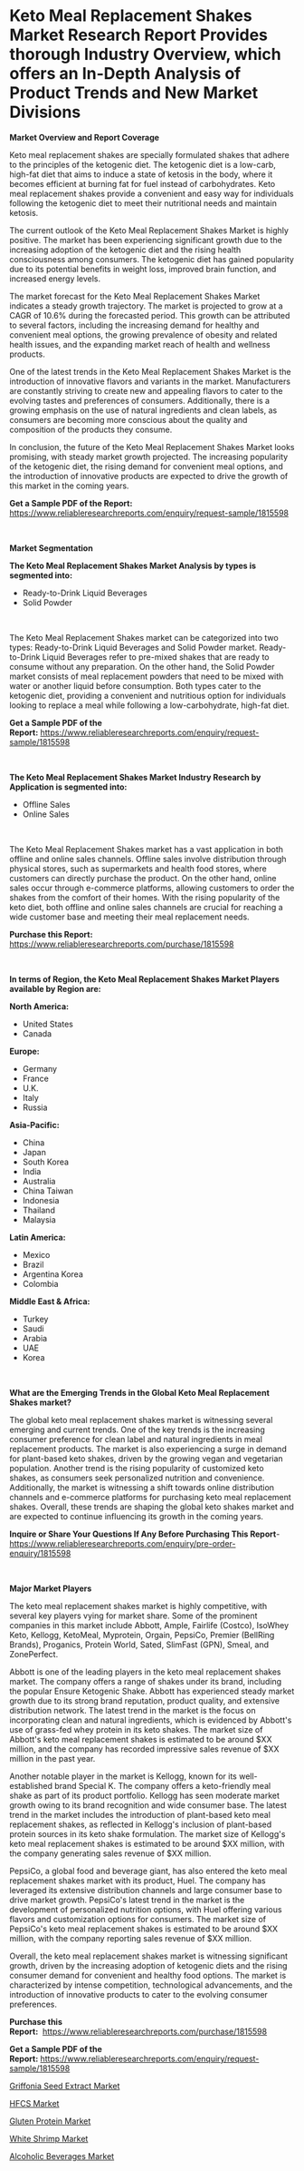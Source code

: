 <p><h1>Keto Meal Replacement Shakes Market Research Report Provides thorough Industry Overview, which offers an In-Depth Analysis of Product Trends and New Market Divisions</h1></p><p><strong>Market Overview and Report Coverage</strong></p>
<p><p>Keto meal replacement shakes are specially formulated shakes that adhere to the principles of the ketogenic diet. The ketogenic diet is a low-carb, high-fat diet that aims to induce a state of ketosis in the body, where it becomes efficient at burning fat for fuel instead of carbohydrates. Keto meal replacement shakes provide a convenient and easy way for individuals following the ketogenic diet to meet their nutritional needs and maintain ketosis.</p><p>The current outlook of the Keto Meal Replacement Shakes Market is highly positive. The market has been experiencing significant growth due to the increasing adoption of the ketogenic diet and the rising health consciousness among consumers. The ketogenic diet has gained popularity due to its potential benefits in weight loss, improved brain function, and increased energy levels.</p><p>The market forecast for the Keto Meal Replacement Shakes Market indicates a steady growth trajectory. The market is projected to grow at a CAGR of 10.6% during the forecasted period. This growth can be attributed to several factors, including the increasing demand for healthy and convenient meal options, the growing prevalence of obesity and related health issues, and the expanding market reach of health and wellness products.</p><p>One of the latest trends in the Keto Meal Replacement Shakes Market is the introduction of innovative flavors and variants in the market. Manufacturers are constantly striving to create new and appealing flavors to cater to the evolving tastes and preferences of consumers. Additionally, there is a growing emphasis on the use of natural ingredients and clean labels, as consumers are becoming more conscious about the quality and composition of the products they consume.</p><p>In conclusion, the future of the Keto Meal Replacement Shakes Market looks promising, with steady market growth projected. The increasing popularity of the ketogenic diet, the rising demand for convenient meal options, and the introduction of innovative products are expected to drive the growth of this market in the coming years.</p></p>
<p><strong>Get a Sample PDF of the Report:</strong> <a href="https://www.reliableresearchreports.com/enquiry/request-sample/1815598">https://www.reliableresearchreports.com/enquiry/request-sample/1815598</a></p>
<p>&nbsp;</p>
<p><strong>Market Segmentation</strong></p>
<p><strong>The Keto Meal Replacement Shakes Market Analysis by types is segmented into:</strong></p>
<p><ul><li>Ready-to-Drink Liquid Beverages</li><li>Solid Powder</li></ul></p>
<p>&nbsp;</p>
<p><p>The Keto Meal Replacement Shakes market can be categorized into two types: Ready-to-Drink Liquid Beverages and Solid Powder market. Ready-to-Drink Liquid Beverages refer to pre-mixed shakes that are ready to consume without any preparation. On the other hand, the Solid Powder market consists of meal replacement powders that need to be mixed with water or another liquid before consumption. Both types cater to the ketogenic diet, providing a convenient and nutritious option for individuals looking to replace a meal while following a low-carbohydrate, high-fat diet.</p></p>
<p><strong>Get a Sample PDF of the Report:</strong>&nbsp;<a href="https://www.reliableresearchreports.com/enquiry/request-sample/1815598">https://www.reliableresearchreports.com/enquiry/request-sample/1815598</a></p>
<p>&nbsp;</p>
<p><strong>The Keto Meal Replacement Shakes Market Industry Research by Application is segmented into:</strong></p>
<p><ul><li>Offline Sales</li><li>Online Sales</li></ul></p>
<p>&nbsp;</p>
<p><p>The Keto Meal Replacement Shakes market has a vast application in both offline and online sales channels. Offline sales involve distribution through physical stores, such as supermarkets and health food stores, where customers can directly purchase the product. On the other hand, online sales occur through e-commerce platforms, allowing customers to order the shakes from the comfort of their homes. With the rising popularity of the keto diet, both offline and online sales channels are crucial for reaching a wide customer base and meeting their meal replacement needs.</p></p>
<p><strong>Purchase this Report:</strong>&nbsp; <a href="https://www.reliableresearchreports.com/purchase/1815598">https://www.reliableresearchreports.com/purchase/1815598</a></p>
<p>&nbsp;</p>
<p><strong>In terms of Region, the Keto Meal Replacement Shakes Market Players available by Region are:</strong></p>
<p>
    <p> <strong> North America: </strong>
        <ul>
            <li>United States</li>
            <li>Canada</li>
        </ul>
        </p> 
    <p> <strong> Europe: </strong>
        <ul>
            <li>Germany</li>
            <li>France</li>
            <li>U.K.</li>
            <li>Italy</li>
            <li>Russia</li>
        </ul>
        </p> 
    <p> <strong> Asia-Pacific: </strong>
        <ul>
            <li>China</li>
            <li>Japan</li>
            <li>South Korea</li>
            <li>India</li>
            <li>Australia</li>
            <li>China Taiwan</li>
            <li>Indonesia</li>
            <li>Thailand</li>
            <li>Malaysia</li>
        </ul>
        </p> 
    <p> <strong> Latin America: </strong>
        <ul>
            <li>Mexico</li>
            <li>Brazil</li>
            <li>Argentina Korea</li>
            <li>Colombia</li>
        </ul>
        </p> 
    <p> <strong> Middle East & Africa: </strong>
        <ul>
            <li>Turkey</li>
            <li>Saudi</li>
            <li>Arabia</li>
            <li>UAE</li>
            <li>Korea</li>
        </ul>
    </p>
    </p>
<p>&nbsp;</p>
<p><strong>What are the Emerging Trends in the Global Keto Meal Replacement Shakes market?</strong></p>
<p><p>The global keto meal replacement shakes market is witnessing several emerging and current trends. One of the key trends is the increasing consumer preference for clean label and natural ingredients in meal replacement products. The market is also experiencing a surge in demand for plant-based keto shakes, driven by the growing vegan and vegetarian population. Another trend is the rising popularity of customized keto shakes, as consumers seek personalized nutrition and convenience. Additionally, the market is witnessing a shift towards online distribution channels and e-commerce platforms for purchasing keto meal replacement shakes. Overall, these trends are shaping the global keto shakes market and are expected to continue influencing its growth in the coming years.</p></p>
<p><strong>Inquire or Share Your Questions If Any Before Purchasing This Report</strong>- <a href="https://www.reliableresearchreports.com/enquiry/pre-order-enquiry/1815598">https://www.reliableresearchreports.com/enquiry/pre-order-enquiry/1815598</a></p>
<p>&nbsp;</p>
<p><strong>Major Market Players</strong></p>
<p><p>The keto meal replacement shakes market is highly competitive, with several key players vying for market share. Some of the prominent companies in this market include Abbott, Ample, Fairlife (Costco), IsoWhey Keto, Kellogg, KetoMeal, Myprotein, Orgain, PepsiCo, Premier (BellRing Brands), Proganics, Protein World, Sated, SlimFast (GPN), Smeal, and ZonePerfect.</p><p>Abbott is one of the leading players in the keto meal replacement shakes market. The company offers a range of shakes under its brand, including the popular Ensure Ketogenic Shake. Abbott has experienced steady market growth due to its strong brand reputation, product quality, and extensive distribution network. The latest trend in the market is the focus on incorporating clean and natural ingredients, which is evidenced by Abbott's use of grass-fed whey protein in its keto shakes. The market size of Abbott's keto meal replacement shakes is estimated to be around $XX million, and the company has recorded impressive sales revenue of $XX million in the past year.</p><p>Another notable player in the market is Kellogg, known for its well-established brand Special K. The company offers a keto-friendly meal shake as part of its product portfolio. Kellogg has seen moderate market growth owing to its brand recognition and wide consumer base. The latest trend in the market includes the introduction of plant-based keto meal replacement shakes, as reflected in Kellogg's inclusion of plant-based protein sources in its keto shake formulation. The market size of Kellogg's keto meal replacement shakes is estimated to be around $XX million, with the company generating sales revenue of $XX million.</p><p>PepsiCo, a global food and beverage giant, has also entered the keto meal replacement shakes market with its product, Huel. The company has leveraged its extensive distribution channels and large consumer base to drive market growth. PepsiCo's latest trend in the market is the development of personalized nutrition options, with Huel offering various flavors and customization options for consumers. The market size of PepsiCo's keto meal replacement shakes is estimated to be around $XX million, with the company reporting sales revenue of $XX million.</p><p>Overall, the keto meal replacement shakes market is witnessing significant growth, driven by the increasing adoption of ketogenic diets and the rising consumer demand for convenient and healthy food options. The market is characterized by intense competition, technological advancements, and the introduction of innovative products to cater to the evolving consumer preferences.</p></p>
<p><strong>Purchase this Report:</strong>&nbsp;&nbsp;<a href="https://www.reliableresearchreports.com/purchase/1815598">https://www.reliableresearchreports.com/purchase/1815598</a></p>
<p></p>
<p><strong>Get a Sample PDF of the Report:</strong>&nbsp;<a href="https://www.reliableresearchreports.com/enquiry/request-sample/1815598">https://www.reliableresearchreports.com/enquiry/request-sample/1815598</a></p>
<p><p><a href="https://github.com/dringals/Market-Research-Report-List-2/blob/main/griffonia-seed-extract-market.md">Griffonia Seed Extract Market</a></p><p><a href="https://github.com/tamvrosiya/Market-Research-Report-List-2/blob/main/hfcs-market.md">HFCS Market</a></p><p><a href="https://github.com/amonskiyk/Market-Research-Report-List-2/blob/main/gluten-protein-market.md">Gluten Protein Market</a></p><p><a href="https://github.com/gaydyna/Market-Research-Report-List-2/blob/main/white-shrimp-market.md">White Shrimp Market</a></p><p><a href="https://github.com/Paul14Anderson63/Market-Research-Report-List-2/blob/main/alcoholic-beverages-market.md">Alcoholic Beverages Market</a></p></p>